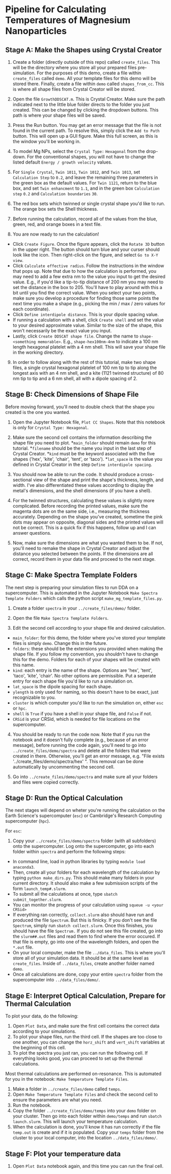 # Pipeline for Calculating Temperatures of Magnesium Nanoparticles

## Stage A: Make the Shapes using Crystal Creator

1. Create a folder (directly outside of this repo) called `create_files`. This will be the directory where you store all your prepared files pre-simulation. For the purposes of this demo, create a file within `create_files` called `demo`. All your template files for this demo will be stored there. Finally, create a file within `demo` called `shapes_from_cc`. This is where all shape files from Crystal Creator will be stored. 

2. Open the file `GrowthDDSCAT.m`. This is Crystal Creator. Make sure the path indicated next to the little blue folder directs to the folder you just created. This can be changed by clicking the dropdown buttons. This path is where your shape files will be saved. 

3. Press the Run button. You may get an error message that the file is not found in the current path. To resolve this, simply click the `Add to Path` button. This will open up a GUI figure. Make this full screen, as this is the window you'll be working in.

4. To model Mg NPs, select the `Crystal Type:` `Hexagonal` from the drop-down. For the conventional shapes, you will not have to change the listed default `Energy / growth velocity` values.

5. For `Single Crystal`, `Twin 1011`, `Twin 1012`, and `Twin 1013`, set `Calculation Step` to `0.2`, and leave the remaining three parameters in the green box as the default values. For `Twin 1121`, return to the blue box, and set `Twin enhancment` to `1.1`, and in the green box `Calculation step` `0.2` and `Calculation boundaries` `30`.

6. The red box sets which twinned or single crystal shape you'd like to run. The orange box sets the Shell thickness.

7. Before running the calculation, record all of the values from the blue, green, red, and orange boxes in a text file.

8. You are now ready to run the calculation! 
* Click `Create Figure`. Once the figure appears, click the `Rotate 3D` button in the upper right. The button should turn blue and your curser should look like the icon. Then right-click on the figure, and select `Go to X-Y view`.
* Click `Calculate effective radius`. Follow the instructions in the window that pops up. Note that due to how the calculation is performed, you may need to add a few extra nm to the value you input to get the desired value. E.g., if you'd like a tip-to-tip distance of 200 nm you may need to set the distance in the box to 205. You'll have to play around with this a bit until you find the correct value. When you select your two points, make sure you develop a procedure for finding those same points the next time you make a shape (e.g., picking the min / max / zero values for each coordinate).
* Click `Define interdipole distance`. This is your dipole spacing value.
* If running a calculation with a shell, click `Create shell` and set the value to your desired approximate value. Similar to the size of the shape, this won't necessarily be the exact value you input. 
* Lastly, click `Create DDSCAT shape file`. Change the name to `shape-<something memorable>`. E.g., `shape-hex100nm-4nm` to indicate a 100 nm length hexagonal platelet with a 4 nm shell. This will save your shape file in the working directory. 

9. In order to follow along with the rest of this tutorial, make two shape files, a single crystal hexagonal platelet of 100 nm tip to tip along the longest axis with an 4 nm shell, and a kite (1121 twinned structure) of 80 nm tip to tip and a 6 nm shell, all with a dipole spacing of 2.




## Stage B: Check Dimensions of Shape File
Before moving forward, you'll need to double check that the shape you created is the one you wanted.

1. Open the Jupyter Notebook file, `Plot CC Shapes`. Note that this notebook is only for `Crystal Type: Hexagonal`.

2. Make sure the second cell contains the information describing the shape file you need to plot.
*`main_folder` should remain `demo` for this tutorial.
*`filename` should be the name you input in the last step of Crystal Creator.
*`kind` must be the keyword associated with the five shapes ('hex', 'kite', 'chair', 'tent', or 'taco').
*`lat_space` is the value you defined in Crystal Creator in the step `Define interdipole spacing`.

3. You should now be able to run the code. It should produce a cross-sectional view of the shape and print the shape's thickness, length, and width. I've also differentiated these values according to display the metal's dimensions, and the shell dimensions (if you have a shell).

4. For the twinned structures, calculating these values is slightly more complicated. Before recording the printed values, make sure the magenta dots are on the same side, i.e., measuring the thickness accurately. Depending on the shape you've created, sometime the pink dots may appear on opposite, diagonal sides and the printed values will not be correct. This is a quick fix if this happens, follow up and I can answer questions.

5. Now, make sure the dimensions are what you wanted them to be. If not, you'll need to remake the shape in Crystal Creator and adjust the distance you selected between the points. If the dimensions are all correct, record them in your data file and proceed to the next stage.




## Stage C: Make Spectra Template Folders
The next step is preparing your simulation files to run DDA on a supercomputer. This is automated in the Jupyter Notebook `Make Spectra Template Folders` which calls the python script `make_mg_template_files.py`. 

1. Create a folder `spectra` in your `../create_files/demo/` folder.

2. Open the file `Make Spectra Template Folders`.

3. Edit the second cell according to your shape file and desired calculation.
* `main_folder`: for this demo, the folder where you've stored your template files is simply `demo`. Change this in the future. 
* `folders`: these should be the extensions you provided when making the shape file. If you follow my convention, you shouldn't have to change this for the demo. Folders for each of your shapes will be created with this name. 
* `kind`: each entry is the name of the shape. Options are 'hex', 'tent', 'taco', 'kite', 'chair'. No other options are permissible. Put a seperate entry for each shape file you'd like to run a simulation on. 
* `lat_space` is the dipole spacing for each shape. 
* `ylength` is only used for naming, so this doesn't have to be exact, just recognizable to you.
* `cluster` is which computer you'd like to run the simulation on, either `esc` or `hpc`.
* `shell` is `True` if you have a shell in your shape file, and `False` if not.
* `CRSid` is your CRSid, which is needed for file locations on the supercomputer. 

4. You should be ready to run the code now. Note that if you run the notebook and it doesn't fully complete (e.g., because of an error message), before running the code again, you'll need to go into `../create_files/demo/spectra` and delete all the folders that were created in there. Otherwise, you'll get an error message, e.g. "File exists '../create_files/demo/spectra/hex' ". This removal can be done automatically by uncommenting the second cell. 

5. Go into `../create_files/demo/spectra` and make sure all your folders and files were copied correctly.




## Stage D: Run the Optical Calculation
The next stages will depend on wheter you're running the calculation on the Earth Science's supercomputer (`esc`) or Cambridge's Research Computing supercomputer (`hpc`). 

For `esc`:
1. Copy your `../create_files/demo/spectra` folder (with all subfolders) onto the supercomputer. Log onto the supercomputer, go into each folder within `spectra` and perform the following steps:
* In command line, load in python libraries by typing `module load anaconda3`.
* Then, create all your folders for each wavelength of the calculation by typing `python make_dirs.py`. This should make many folders in your current directory. It should also make a few submission scripts of the form `launch_temp#.slurm`.
* To submit all the calculations at once, type `sbatch submit_together.slurm`.
* You can monitor the progress of your calculation using `squeue -u <your CRSid>`
* If everything ran correctly, `collect.slurm` also should have run and produced the file `Spectrum`. But this is finicky. If you don't see the file `Spectrum`, simply run `sbatch collect.slurm`. Once this finishes, you should have the file `Spectrum.` If you do not see this file created, go into the `slurm##.out` files and read them to find where the error occured. If that file is empty, go into one of the wavelength folders, and open the `*.out` file. 
* On your local computer, make the file `../data_files`. This is where you'll store all of your simulation data. It should be at the same level as `create_files`. Inside of `../data_files`, create another folder named `demo`. 
* Once all calculations are done, copy your entire `spectra` folder from the supercomputer into `../data_files/demo/`.




## Stage E: Interpret Optical Calculation, Prepare for Thermal Calculation
To plot your data, do the following:
1. Open `Plot Data`, and make sure the first cell contains the correct data according to your simulations. 
2. To plot your shape files, run the third cell. If the shapes are too close to one another, you can change the `horz_shift` and `vert_shift` variables at the beginning of this cell.
3. To plot the spectra you just ran, you can run the following cell. If everything looks good, you can proceed to set up the thermal calculations. 

Most thermal calculations are performed on-resonance. This is automated for you in the notebook: `Make Temperature Template Files`.
1. Make a folder in `../create_files/demo` called `temps`.
2. Open `Make Temperature Template Files` and check the second cell to ensure the parameters are what you need. 
3. Run the notebook.
4. Copy the folder `../create_files/demo/temps` into your `demo` folder on your cluster. Then go into each folder within `demo/temps` and run `sbatch launch.slurm`. This will launch your temperature calculation. 
5. When the calculation is done, you'll know it has run correctly if the file `temp.out` is create and if it is populated. Copy your `temps` folder from the cluster to your local computer, into the location `../data_files/demo/`.




## Stage F: Plot your temperature data
1. Open `Plot Data` notebook again, and this time you can run the final cell.


















